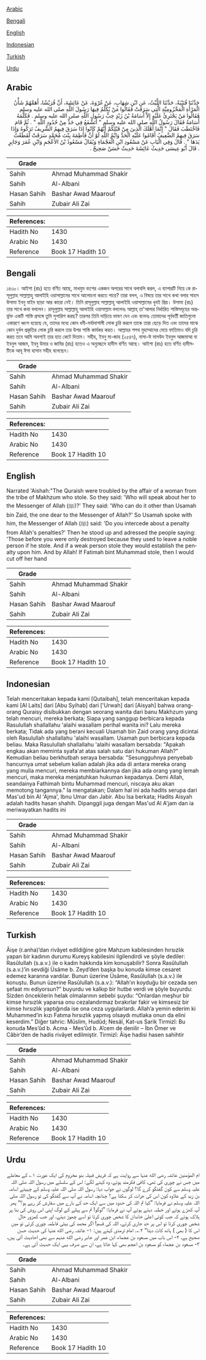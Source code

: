 [Arabic](#arabic)

[Bengali](#bengali)

[English](#english)

[Indonesian](#indonesian)

[Turkish](#turkish)

[Urdu](#urdu)

## Arabic


<div dir="rtl" lang="ar" style={{fontSize:'larger',backgroundColor:'#f8f9fa',padding:20}}>
حَدَّثَنَا قُتَيْبَةُ، حَدَّثَنَا اللَّيْثُ، عَنِ ابْنِ شِهَابٍ، عَنْ عُرْوَةَ، عَنْ عَائِشَةَ، أَنَّ قُرَيْشًا، أَهَمَّهُمْ شَأْنُ الْمَرْأَةِ الْمَخْزُومِيَّةِ الَّتِي سَرَقَتْ فَقَالُوا مَنْ يُكَلِّمُ فِيهَا رَسُولَ اللَّهِ صلى الله عليه وسلم فَقَالُوا مَنْ يَجْتَرِئُ عَلَيْهِ إِلاَّ أُسَامَةُ بْنُ زَيْدٍ حِبُّ رَسُولِ اللَّهِ صلى الله عليه وسلم ‏.‏ فَكَلَّمَهُ أُسَامَةُ فَقَالَ رَسُولُ اللَّهِ صلى الله عليه وسلم ‏"‏ أَتَشْفَعُ فِي حَدٍّ مِنْ حُدُودِ اللَّهِ ‏"‏ ‏.‏ ثُمَّ قَامَ فَاخْتَطَبَ فَقَالَ ‏"‏ إِنَّمَا أَهْلَكَ الَّذِينَ مِنْ قَبْلِكُمْ أَنَّهُمْ كَانُوا إِذَا سَرَقَ فِيهِمُ الشَّرِيفُ تَرَكُوهُ وَإِذَا سَرَقَ فِيهِمُ الضَّعِيفُ أَقَامُوا عَلَيْهِ الْحَدَّ وَايْمُ اللَّهِ لَوْ أَنَّ فَاطِمَةَ بِنْتَ مُحَمَّدٍ سَرَقَتْ لَقَطَعْتُ يَدَهَا ‏"‏ ‏.‏ قَالَ وَفِي الْبَابِ عَنْ مَسْعُودِ ابْنِ الْعَجْمَاءِ وَيُقَالُ مَسْعُودُ بْنُ الأَعْجَمِ وَابْنِ عُمَرَ وَجَابِرٍ ‏.‏ قَالَ أَبُو عِيسَى حَدِيثُ عَائِشَةَ حَدِيثٌ حَسَنٌ صَحِيحٌ ‏.‏
</div>
<div style={{backgroundColor:'#f8f9fa',padding:20, marginBottom: 10}}><table> <thead> <tr> <th>Grade</th> <th></th> </tr> </thead> <tbody> <tr><td>Sahih</td><td>Ahmad Muhammad Shakir</td></tr><tr><td>Sahih</td><td>Al-Albani</td></tr><tr><td>Hasan Sahih</td><td>Bashar Awad Maarouf</td></tr><tr><td>Sahih</td><td>Zubair Ali Zai</td></tr></tbody></table><table> <thead> <tr> <th>References:</th> <th></th> </tr> </thead> <tbody><tr><td>Hadith No</td><td>1430</td></tr><tr><td>Arabic No</td><td>1430</td></tr><tr><td>Reference</td><td>Book 17 Hadith 10</td></tr></tbody></table></div>

## Bengali


<div dir="ltr" lang="bn" style={{fontSize:'larger',backgroundColor:'#f8f9fa',padding:20}}>
১৪৩০। আইশা (রাঃ) হতে বর্ণিত আছে, মাখযুম বংশের একজন অপরের সাথে বলাবলি করল, এ ব্যাপারটি নিয়ে কে রাসূলুল্লাহ সাল্লাল্লাহু আলাইহি ওয়াসাল্লামের সাথে আলোচনা করতে পারে? তারা বলল, এ বিষয়ে তার সাথে কথা বলার সাহস উসামা ইবনু যাইদ ছাড়া আর কারো নেই। তিনি রাসূলুল্লাহ সাল্লাল্লাহু আলাইহি ওয়াসাল্লামের খুবই প্রিয়। উসামা (রাঃ) তার সাথে কথা বললেন। রাসূলুল্লাহ সাল্লাল্লাহু আলাইহি ওয়াসাল্লাম বললেনঃ আল্লাহ্ তা'আলার নির্ধারিত শাস্তিসমূহের অন্তর্ভুক্ত একটি শাস্তি প্রসঙ্গে তুমি সুপারিশ করছ? তারপর তিনি দাড়িয়ে ভাষণ দেন এবং বলেনঃ তোমাদের পূর্ববর্তী জাতিগুলো একারণে ধ্বংস হয়েছে যে, তাদের মধ্যে কোন ধনী-মর্যাদাশালী লোক চুরি করলে তাকে তারা ছেড়ে দিত এবং তাদের মাঝে কোন দুর্বল প্রকৃতির লোক চুরি করলে তার উপর শাস্তি কার্যকর করত। আল্লাহর শপথ মুহাম্মাদের মেয়ে ফাতিমাও যদি চুরি করত তবে আমি অবশ্যই তার হাত কেটে দিতাম। সহীহ, ইবনু মা-জাহ (২৫৪৭), নাসা-ঈ মাসউদ ইবনুল আজমাআ বা ইবনুল আজম, ইবনু উমার ও জাবির (রাঃ) হতেও এ অনুচ্ছেদে হাদীস বর্ণিত আছে। আইশা (রাঃ) হতে বর্ণিত হাদীসটিকে আবূ ঈসা হাসান সহীহ বলেছেন।
</div>
<div style={{backgroundColor:'#f8f9fa',padding:20, marginBottom: 10}}><table> <thead> <tr> <th>Grade</th> <th></th> </tr> </thead> <tbody> <tr><td>Sahih</td><td>Ahmad Muhammad Shakir</td></tr><tr><td>Sahih</td><td>Al-Albani</td></tr><tr><td>Hasan Sahih</td><td>Bashar Awad Maarouf</td></tr><tr><td>Sahih</td><td>Zubair Ali Zai</td></tr></tbody></table><table> <thead> <tr> <th>References:</th> <th></th> </tr> </thead> <tbody><tr><td>Hadith No</td><td>1430</td></tr><tr><td>Arabic No</td><td>1430</td></tr><tr><td>Reference</td><td>Book 17 Hadith 10</td></tr></tbody></table></div>

## English


<div dir="ltr" lang="en" style={{fontSize:'larger',backgroundColor:'#f8f9fa',padding:20}}>
Narrated 'Aishah:"The Quraish were troubled by the affair of a woman from the tribe of Makhzum who stole. So they said: 'Who will speak about her to the Messenger of Allah (ﷺ)?' They said: 'Who can do it other than Usamah bin Zaid, the one dear to the Messenger of Allah?' So Usamah spoke with him, the Messenger of Allah (ﷺ) said: 'Do you intercede about a penalty from Allah's penalties?' Then he stood up and adressed the people saying: 'Those before you were only destroyed because they used to leave a noble person if he stole. And if a weak person stole they would establish the penalty upon him. And by Allah! If Fatimah bint Muhammad stole, then I would cut off her hand
</div>
<div style={{backgroundColor:'#f8f9fa',padding:20, marginBottom: 10}}><table> <thead> <tr> <th>Grade</th> <th></th> </tr> </thead> <tbody> <tr><td>Sahih</td><td>Ahmad Muhammad Shakir</td></tr><tr><td>Sahih</td><td>Al-Albani</td></tr><tr><td>Hasan Sahih</td><td>Bashar Awad Maarouf</td></tr><tr><td>Sahih</td><td>Zubair Ali Zai</td></tr></tbody></table><table> <thead> <tr> <th>References:</th> <th></th> </tr> </thead> <tbody><tr><td>Hadith No</td><td>1430</td></tr><tr><td>Arabic No</td><td>1430</td></tr><tr><td>Reference</td><td>Book 17 Hadith 10</td></tr></tbody></table></div>

## Indonesian


<div dir="ltr" lang="id" style={{fontSize:'larger',backgroundColor:'#f8f9fa',padding:20}}>
Telah menceritakan kepada kami [Qutaibah], telah menceritakan kepada kami [Al Laits] dari [Abu Syihab] dari ['Urwah] dari [Aisyah] bahwa orang-orang Quraisy disibukkan dengan seorang wanita dari banu Makhzum yang telah mencuri, mereka berkata; Siapa yang sanggup berbicara kepada Rasulullah shallallahu 'alaihi wasallam perihal wanita ini? Lalu mereka berkata; Tidak ada yang berani kecuali Usamah bin Zaid orang yang dicintai oleh Rasulullah shallallahu 'alaihi wasallam. Usamah pun berbicara kepada beliau. Maka Rasulullah shallallahu 'alaihi wasallam bersabda: "Apakah engkau akan meminta syafa'at atas salah satu dari hukuman Allah?" Kemudian beliau berkhutbah seraya bersabda: "Sesungguhnya penyebab hancurnya umat sebelum kalian adalah jika ada di antara mereka orang yang mulia mencuri, mereka membiarkannya dan jika ada orang yang lemah mencuri, maka mereka menjatuhkan hukuman kepadanya. Demi Allah, seandainya Fathimah bintu Muhammad mencuri, niscaya aku akan memotong tangannya." Ia mengatakan; Dalam hal ini ada hadits serupa dari Mas'ud bin Al 'Ajma', Ibnu Umar dan Jabir. Abu Isa berkata; Hadits Aisyah adalah hadits hasan shahih. Dipanggil juga dengan Mas'ud Al A'jam dan ia meriwayatkan hadits ini
</div>
<div style={{backgroundColor:'#f8f9fa',padding:20, marginBottom: 10}}><table> <thead> <tr> <th>Grade</th> <th></th> </tr> </thead> <tbody> <tr><td>Sahih</td><td>Ahmad Muhammad Shakir</td></tr><tr><td>Sahih</td><td>Al-Albani</td></tr><tr><td>Hasan Sahih</td><td>Bashar Awad Maarouf</td></tr><tr><td>Sahih</td><td>Zubair Ali Zai</td></tr></tbody></table><table> <thead> <tr> <th>References:</th> <th></th> </tr> </thead> <tbody><tr><td>Hadith No</td><td>1430</td></tr><tr><td>Arabic No</td><td>1430</td></tr><tr><td>Reference</td><td>Book 17 Hadith 10</td></tr></tbody></table></div>

## Turkish


<div dir="ltr" lang="tr" style={{fontSize:'larger',backgroundColor:'#f8f9fa',padding:20}}>
Âişe (r.anha)’dan rivâyet edildiğine göre Mahzum kabilesinden hırsızlık yapan bir kadının durumu Kureyş kabilesini ilgilendirdi ve şöyle dediler: Rasûlullah (s.a.v.) ile o kadın hakkında kim konuşabilir? Sonra Rasûlullah (s.a.v.)’in sevdiği Üsâme b. Zeyd’den başka bu konuda kimse cesaret edemez kararına vardılar. Bunun üzerine Üsâme, Rasûlullah (s.a.v.) ile konuştu. Bunun üzerine Rasûlullah (s.a.v.): “Allah’ın koyduğu bir cezada sen şefaat mı ediyorsun?” buyurdu ve kalkıp bir hutbe verdi ve şöyle buyurdu: Sizden öncekilerin helak olmalarının sebebi şuydu: “Onlardan meşhur bir kimse hırsızlık yaparsa onu cezalandırmaz bırakırlar fakir ve kimsesiz bir kimse hırsızlık yaptığında ise ona ceza uygularlardı. Allah’a yemin ederim ki Muhammed’in kızı Fatıma hırsızlık yapmış olsaydı mutlaka onun da elini keserdim.” Diğer tahric: Müslim, Hudûd; Nesâî, Kat-us Sarik Tirmizî: Bu konuda Mes’ûd b. Acma - Mes’ûd b. A’cem de denilir – İbn Ömer ve Câbir’den de hadis rivâyet edilmiştir. Tirmizî: Âişe hadisi hasen sahihtir
</div>
<div style={{backgroundColor:'#f8f9fa',padding:20, marginBottom: 10}}><table> <thead> <tr> <th>Grade</th> <th></th> </tr> </thead> <tbody> <tr><td>Sahih</td><td>Ahmad Muhammad Shakir</td></tr><tr><td>Sahih</td><td>Al-Albani</td></tr><tr><td>Hasan Sahih</td><td>Bashar Awad Maarouf</td></tr><tr><td>Sahih</td><td>Zubair Ali Zai</td></tr></tbody></table><table> <thead> <tr> <th>References:</th> <th></th> </tr> </thead> <tbody><tr><td>Hadith No</td><td>1430</td></tr><tr><td>Arabic No</td><td>1430</td></tr><tr><td>Reference</td><td>Book 17 Hadith 10</td></tr></tbody></table></div>

## Urdu


<div dir="rtl" lang="ur" style={{fontSize:'larger',backgroundColor:'#f8f9fa',padding:20}}>
ام المؤمنین عائشہ رضی الله عنہا سے روایت ہے کہ قریش قبیلہ بنو مخزوم کی ایک عورت ۱؎ کے معاملے میں جس نے چوری کی تھی، کافی فکرمند ہوئے، وہ کہنے لگے: اس کے سلسلے میں رسول اللہ صلی اللہ علیہ وسلم سے کون گفتگو کرے گا؟ لوگوں نے جواب دیا: رسول اللہ صلی اللہ علیہ وسلم کے چہیتے اسامہ بن زید کے علاوہ کون اس کی جرات کر سکتا ہے؟ چنانچہ اسامہ نے آپ سے گفتگو کی تو رسول اللہ صلی اللہ علیہ وسلم نے فرمایا: ”کیا تم اللہ کی حدود میں سے ایک حد کے بارے میں سفارش کر رہے ہو؟“ پھر آپ کھڑے ہوئے اور خطبہ دیتے ہوئے آپ نے فرمایا: ”لوگو! تم سے پہلے کے لوگ اپنی اس روش کی بنا پر ہلاک ہوئے کہ جب کوئی اعلیٰ خاندان کا شخص چوری کرتا تو اسے چھوڑ دیتے، اور جب کمزور حال شخص چوری کرتا تو اس پر حد جاری کرتے، اللہ کی قسم! اگر محمد کی بیٹی فاطمہ چوری کرتی تو میں اس کا ( بھی ) ہاتھ کاٹ دیتا“ ۲؎۔ امام ترمذی کہتے ہیں: ۱- عائشہ رضی الله عنہا کی حدیث حسن صحیح ہے، ۲- اس باب میں مسعود بن عجماء، ابن عمر اور جابر رضی الله عنہم سے بھی احادیث آئی ہیں، ۳- مسعود بن عجماء کو مسعود بن اعجم بھی کہا جاتا ہے، ان سے صرف یہی ایک حدیث آئی ہے۔
</div>
<div style={{backgroundColor:'#f8f9fa',padding:20, marginBottom: 10}}><table> <thead> <tr> <th>Grade</th> <th></th> </tr> </thead> <tbody> <tr><td>Sahih</td><td>Ahmad Muhammad Shakir</td></tr><tr><td>Sahih</td><td>Al-Albani</td></tr><tr><td>Hasan Sahih</td><td>Bashar Awad Maarouf</td></tr><tr><td>Sahih</td><td>Zubair Ali Zai</td></tr></tbody></table><table> <thead> <tr> <th>References:</th> <th></th> </tr> </thead> <tbody><tr><td>Hadith No</td><td>1430</td></tr><tr><td>Arabic No</td><td>1430</td></tr><tr><td>Reference</td><td>Book 17 Hadith 10</td></tr></tbody></table></div>